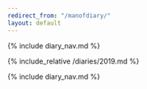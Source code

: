 ```yaml
---
redirect_from: "/manofdiary/"
layout: default
---
```

{% include diary_nav.md %}

{% include_relative /diaries/2019.md %}

{% include diary_nav.md %}
